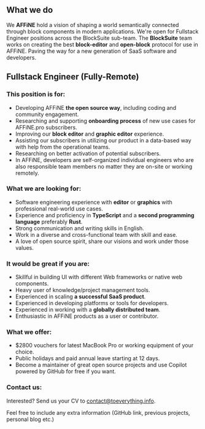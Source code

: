## What we do

We **AFFiNE** hold a vision of shaping a world semantically connected through block components in modern applications.
We're open for Fullstack Engineer positions across the BlockSuite sub-team. The **BlockSuite** team works on creating the best **block-editor** and **open-block** protocol for use in AFFiNE. Paving the way for a new generation of SaaS software and developers.

## Fullstack Engineer (Fully-Remote)

### This position is for:

-   Developing AFFiNE **the open source way**, including coding and community engagement.
-   Researching and supporting **onboarding process** of new use cases for AFFiNE.pro subscribers.
-   Improving our **block editor** and **graphic editor** experience.
-   Assisting our subscribers in utilizing our product in a data-based way with help from the operational teams.
-   Researching on better activation of potential subscribers.
-   In AFFiNE, developers are self-organized individual engineers who are also responsible team members no matter they are on-site or working remotely.

### What we are looking for:

-   Software engineering experience with **editor** or **graphics** with professional real-world use cases.
-   Experience and proficiency in **TypeScript** and a **second programming language** preferably **Rust**.
-   Strong communication and writing skills in English.
-   Work in a diverse and cross-functional team with skill and ease.
-   A love of open source spirit, share our visions and work under those values.

### It would be great if you are:

-   Skillful in building UI with different Web frameworks or native web components.
-   Heavy user of knowledge/project management tools.
-   Experienced in scaling **a successful SaaS product**.
-   Experienced in developing platforms or tools for developers.
-   Experienced in working with a **globally distributed team**.
-   Enthusiastic in AFFiNE products as a user or contributor.

### What we offer:

-   $2800 vouchers for latest MacBook Pro or working equipment of your choice.
-   Public holidays and paid annual leave starting at 12 days.
-   Become a maintainer of great open source projects and use Copilot powered by GitHub for free if you want.

### Contact us:

Interested? Send us your CV to [contact@toeverything.info](mailto:contact@toeverything.info).

Feel free to include any extra information (GitHub link, previous projects, personal blog etc.)

